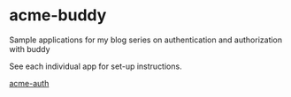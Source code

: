 # acme-buddy
Sample applications for my blog series on authentication and authorization with buddy

See each individual app for set-up instructions.

[acme-auth](acme-auth/)
